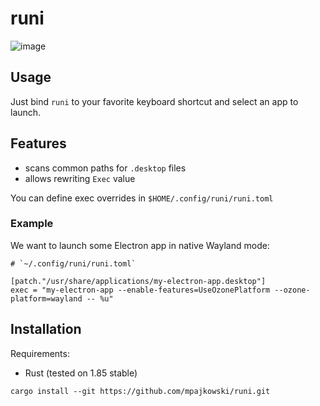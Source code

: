 # runi

![image](https://user-images.githubusercontent.com/14338722/192661459-325ab1b4-58f5-430a-a857-7aa5f61862fa.png)


## Usage

Just bind `runi` to your favorite keyboard shortcut and select an app to launch.

## Features

* scans common paths for `.desktop` files
* allows rewriting `Exec` value

You can define exec overrides in `$HOME/.config/runi/runi.toml`

### Example

We want to launch some Electron app in native Wayland mode:

```shell
# `~/.config/runi/runi.toml`

[patch."/usr/share/applications/my-electron-app.desktop"]
exec = "my-electron-app --enable-features=UseOzonePlatform --ozone-platform=wayland -- %u"
```


## Installation

Requirements:

* Rust (tested on 1.85 stable)

```shell
cargo install --git https://github.com/mpajkowski/runi.git
```
